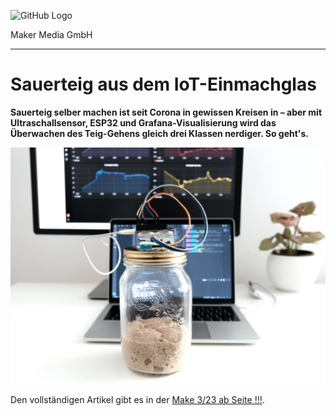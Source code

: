 ![GitHub Logo](http://www.heise.de/make/icons/make_logo.png)

Maker Media GmbH

***

# Sauerteig aus dem IoT-Einmachglas

**Sauerteig selber machen ist seit Corona in gewissen Kreisen in – aber mit Ultraschallsensor, ESP32 und Grafana-Visualisierung wird das Überwachen des Teig-Gehens gleich drei Klassen nerdiger. So geht's.**

![Picture](./Aufmacher.JPG) 

Den vollständigen Artikel gibt es in der [Make 3/23 ab Seite !!!](). 



